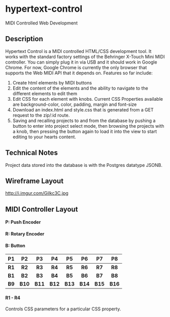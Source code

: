 # hypertext-control
MIDI Controlled Web Development
## Description
Hypertext Control is a MIDI controlled HTML/CSS development tool. It works with the standard factory settings of the Behringer X-Touch Mini MIDI controller. You can simply plug it in via USB and it should work in Google Chrome. For now, Google Chrome is currently the only browser that supports the Web MIDI API that it depends on. Features so far include:

1. Create html elements by MIDI buttons
2. Edit the content of the elements and the ability to navigate to the different elements to edit them
3. Edit CSS for each element with knobs. Current CSS Properties available are background-color, color, padding, margin and font-size
4. Download an index.html and style.css that is generated from a GET request to the zip/:id route.
5. Saving and recalling projects to and from the database by pushing a button to enter into project select mode, then browsing the projects with a knob, then pressing the button again to load it into the view to start editing to your hearts content.

## Technical Notes
Project data stored into the database is with the Postgres datatype JSONB.

## Wireframe Layout
http://i.imgur.com/GiIkc3C.jpg
## MIDI Controller Layout
#### P: Push Encoder
#### R: Rotary Encoder
#### B: Button

|P1    |P2    |P3    |P4    |P5    |P6    |P7    |P8    |
|:----:|:----:|:----:|:----:|:----:|:----:|:----:|:----:|
|**R1**    |**R2**    |**R3**    |**R4**    |**R5**    |**R6**    |**R7**    |**R8**    |
|**B1**    |**B2**    |**B3**    |**B4**    |**B5**    |**B6**    |**B7**    |**B8**    |
|**B9**    |**B10**   |**B11**   |**B12**   |**B13**   |**B14**   |**B15**   |**B16**   |

#### R1 - R4
Controls CSS parameters for a particular CSS property.

